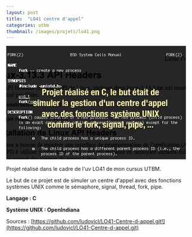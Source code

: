 ```yaml
---
layout: post
title:  "LO41 centre d'appel"
categories: utbm
thumbnail: /images/projets/lo41.png
---
```



![LO41 centre d'appel](images/projets/lo41.png)

Projet réalisé dans le cadre de l'uv LO41 de mon cursus UTBM.

Le but de ce projet est de simuler un centre d'appel avec des fonctions systèmes UNIX comme le sémaphore, signal, thread, fork, pipe.

**Langage : C**

**Système UNIX : OpenIndiana**

Sources : [https://github.com/ludovicl/LO41-Centre-d-appel.git!](https://github.com/ludovicl/LO41-Centre-d-appel.git)
